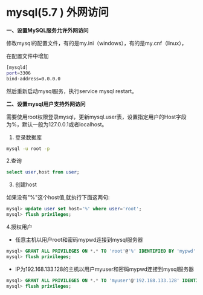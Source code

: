 # mysql(5.7 ) 外网访问

**一、设置MySQL服务允许外网访问**

修改mysql的配置文件，有的是my.ini（windows），有的是my.cnf（linux），

在配置文件中增加

```sh
[mysqld]
port=3306
bind-address=0.0.0.0
```
然后重新启动mysql服务，执行service mysql restart。

**二、设置mysql用户支持外网访问**

需要使用root权限登录mysql，更新mysql.user表，设置指定用户的Host字段为%，默认一般为127.0.0.1或者localhost。

1. 登录数据库

```sh
mysql -u root -p
```

2.查询

```sql
select user,host from user;
```

3. 创建host

如果没有"%"这个host值,就执行下面这两句:

```sql
mysql> update user set host='%' where user='root';
mysql> flush privileges;
```

4.授权用户
* 任意主机以用户root和密码mypwd连接到mysql服务器

```sql
mysql> GRANT ALL PRIVILEGES ON *.* TO 'root'@'%' IDENTIFIED BY 'mypwd' WITH GRANT OPTION;
mysql> flush privileges;
```
* IP为192.168.133.128的主机以用户myuser和密码mypwd连接到mysql服务器

```sql
mysql> GRANT ALL PRIVILEGES ON *.* TO 'myuser'@'192.168.133.128' IDENTIFIED BY 'mypwd' WITH GRANT OPTION; 
mysql> flush privileges;
```